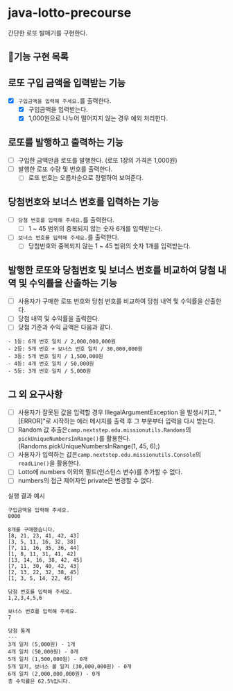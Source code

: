 # java-lotto-precourse

간단한 로또 발매기를 구현한다.

## 📝기능 구현 목록

## 로또 구입 금액을 입력받는 기능

- [x] `구입금액을 입력해 주세요.`를 출력한다.
    - [x] 구입금액을 입력받는다.
    - [x] 1,000원으로 나누어 떨어지지 않는 경우 예외 처리한다.

## 로또를 발행하고 출력하는 기능

- [ ] 구입한 금액만큼 로또를 발행한다. (로또 1장의 가격은 1,000원)
- [ ] 발행한 로또 수량 및 번호를 출력한다.
    - [ ] 로또 번호는 오름차순으로 정렬하여 보여준다.

## 당첨번호와 보너스 번호를 입력하는 기능

- [ ] `당첨 번호를 입력해 주세요.`를 출력한다.
    - [ ] 1 ~ 45 범위의 중복되지 않는 숫자 6개를 입력받는다.
- [ ] `보너스 번호를 입력해 주세요.`를 출력한다.
    - [ ] 당첨번호와 중복되지 않는 1 ~ 45 범위의 숫자 1개를 입력받는다.

## 발행한 로또와 당첨번호 및 보너스 번호를 비교하여 당첨 내역 및 수익률을 산출하는 기능

- [ ] 사용자가 구매한 로또 번호와 당첨 번호를 비교하여 당첨 내역 및 수익률을 산출한다.
- [ ] 당첨 내역 및 수익률을 출력한다.
- [ ] 당첨 기준과 수익 금액은 다음과 같다.

```
- 1등: 6개 번호 일치 / 2,000,000,000원
- 2등: 5개 번호 + 보너스 번호 일치 / 30,000,000원
- 3등: 5개 번호 일치 / 1,500,000원
- 4등: 4개 번호 일치 / 50,000원
- 5등: 3개 번호 일치 / 5,000원
```

## 그 외 요구사항

- [ ] 사용자가 잘못된 값을 입력할 경우 IllegalArgumentException 을 발생시키고, "[ERROR]"로 시작하는 에러 메시지를 출력 후 그 부분부터 입력을 다시 받는다.
- [ ] Random 값 추출은`camp.nextstep.edu.missionutils.Randoms`의`pickUniqueNumbersInRange()`를 활용한다.
  (Randoms.pickUniqueNumbersInRange(1, 45, 6);)
- [ ] 사용자가 입력하는 값은`camp.nextstep.edu.missionutils.Console`의`readLine()`을 활용한다.
- [ ] Lotto에 numbers 이외의 필드(인스턴스 변수)를 추가할 수 없다.
- [ ] numbers의 접근 제어자인 private은 변경할 수 없다.

실행 결과 예시

```
구입금액을 입력해 주세요.
8000

8개를 구매했습니다.
[8, 21, 23, 41, 42, 43]
[3, 5, 11, 16, 32, 38]
[7, 11, 16, 35, 36, 44]
[1, 8, 11, 31, 41, 42]
[13, 14, 16, 38, 42, 45]
[7, 11, 30, 40, 42, 43]
[2, 13, 22, 32, 38, 45]
[1, 3, 5, 14, 22, 45]

당첨 번호를 입력해 주세요.
1,2,3,4,5,6

보너스 번호를 입력해 주세요.
7

당첨 통계
---
3개 일치 (5,000원) - 1개
4개 일치 (50,000원) - 0개
5개 일치 (1,500,000원) - 0개
5개 일치, 보너스 볼 일치 (30,000,000원) - 0개
6개 일치 (2,000,000,000원) - 0개
총 수익률은 62.5%입니다.

```